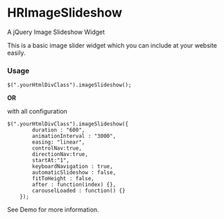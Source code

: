# HRImageSlideshow
A jQuery Image Slideshow Widget

This is a basic image slider widget which you can include at your website easily.

### Usage
```
$(".yourHtmlDivClass").imageSlideshow();
```

**OR**

with all configuration
```
$(".yourHtmlDivClass").imageSlideshow({
        duration : "600",
        animationInterval : "3000",
        easing: "linear",
        controlNav:true,
        directionNav:true,
        startAt:"1",
        keyboardNavigation : true,
        automaticSlideshow : false,
        fitToHeight : false,
        after : function(index) {},
        carouselLoaded : function() {}
    });

```

See Demo for more information.


